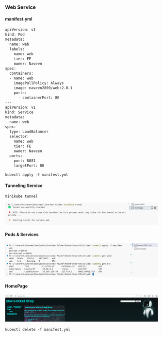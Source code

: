 ### Web Service
#### manifest.yml
```
apiVersion: v1
kind: Pod
metadata:
  name: web
  labels:
    name: web
    tier: FE
    owner: Naveen
spec:
  containers:
  - name: web
    imagePullPolicy: Always
    image: naveen2809/web:2.0.1
    ports:
      - containerPort: 80
---
apiVersion: v1
kind: Service
metadata:
  name: web
spec:
  type: LoadBalancer
  selector:
    name: web
    tier: FE
    owner: Naveen
  ports:
  - port: 8081
    targetPort: 80
```
```
kubectl apply -f manifest.yml
```
#### Tunneling Service
```
minikube tunnel
```
![image](minikubeTunnel.png)
#### Pods & Services
![image](Pods-Svc.png)
#### HomePage
![image](HomePage.png)
```
kubectl delete -f manifest.yml
```